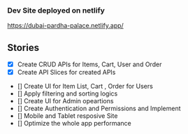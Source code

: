 ### Dev Site deployed on netlify

https://dubai-pardha-palace.netlify.app/

## Stories

- [x] Create CRUD APIs for Items, Cart, User and Order
- [x] Create API Slices for created APIs
- [] Create UI for Item List, Cart , Order for Users
- [] Apply filtering and sorting logics
- [] Create UI for Admin opeartions
- [] Create Authentication and Permissions and Implement
- [] Mobile and Tablet resposive Site
- [] Optimize the whole app performance
